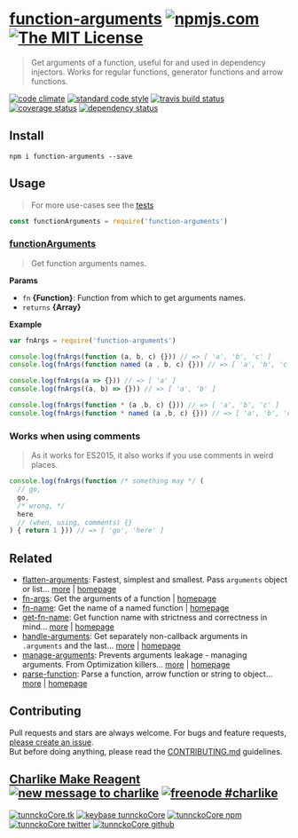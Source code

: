 # [function-arguments][author-www-url] [![npmjs.com][npmjs-img]][npmjs-url] [![The MIT License][license-img]][license-url] 

> Get arguments of a function, useful for and used in dependency injectors. Works for regular functions, generator functions and arrow functions.

[![code climate][codeclimate-img]][codeclimate-url] [![standard code style][standard-img]][standard-url] [![travis build status][travis-img]][travis-url] [![coverage status][coveralls-img]][coveralls-url] [![dependency status][david-img]][david-url]

## Install
```
npm i function-arguments --save
```

## Usage
> For more use-cases see the [tests](./test.js)

```js
const functionArguments = require('function-arguments')
```

### [functionArguments](index.js#L35)
> Get function arguments names.

**Params**

* `fn` **{Function}**: Function from which to get arguments names.    
* `returns` **{Array}**  

**Example**

```js
var fnArgs = require('function-arguments')

console.log(fnArgs(function (a, b, c) {})) // => [ 'a', 'b', 'c' ]
console.log(fnArgs(function named (a , b, c) {})) // => [ 'a', 'b', 'c' ]

console.log(fnArgs(a => {})) // => [ 'a' ]
console.log(fnArgs((a, b) => {})) // => [ 'a', 'b' ]

console.log(fnArgs(function * (a ,b, c) {})) // => [ 'a', 'b', 'c' ]
console.log(fnArgs(function * named (a ,b, c) {})) // => [ 'a', 'b', 'c' ]
```

### Works when using comments
> As it works for ES2015, it also works if you use comments in weird places.

```js
console.log(fnArgs(function /* something may */ (
  // go,
  go,
  /* wrong, */
  here
  // (when, using, comments) {}
) { return 1 })) // => [ 'go', 'here' ]
```

## Related
- [flatten-arguments](https://www.npmjs.com/package/flatten-arguments): Fastest, simplest and smallest. Pass `arguments` object or list… [more](https://github.com/tunnckocore/flatten-arguments#readme) | [homepage](https://github.com/tunnckocore/flatten-arguments#readme "Fastest, simplest and smallest. Pass `arguments` object or list of arguments and get flattened array.")
- [fn-args](https://www.npmjs.com/package/fn-args): Get the arguments of a function | [homepage](https://github.com/sindresorhus/fn-args "Get the arguments of a function")
- [fn-name](https://www.npmjs.com/package/fn-name): Get the name of a named function | [homepage](https://github.com/sindresorhus/fn-name "Get the name of a named function")
- [get-fn-name](https://www.npmjs.com/package/get-fn-name): Get function name with strictness and correctness in mind… [more](https://github.com/tunnckocore/get-fn-name#readme) | [homepage](https://github.com/tunnckocore/get-fn-name#readme "Get function name with strictness and correctness in mind. Also works for arrow functions and getting correct name of bounded functions. Powered by [fn-name][].")
- [handle-arguments](https://www.npmjs.com/package/handle-arguments): Get separately non-callback arguments in `.arguments` and the last… [more](https://github.com/hybridables/handle-arguments#readme) | [homepage](https://github.com/hybridables/handle-arguments#readme "Get separately non-callback arguments in `.arguments` and the last argument if it [is-callback-function][] in `.callback`. It also works like [sliced][], but returns object with `.arguments` and `.callback` properties.")
- [manage-arguments](https://www.npmjs.com/package/manage-arguments): Prevents arguments leakage - managing arguments. From Optimization killers… [more](https://github.com/tunnckocore/manage-arguments#readme) | [homepage](https://github.com/tunnckocore/manage-arguments#readme "Prevents arguments leakage - managing arguments. From Optimization killers by Petka Antonov.")
- [parse-function](https://www.npmjs.com/package/parse-function): Parse a function, arrow function or string to object… [more](https://github.com/tunnckocore/parse-function#readme) | [homepage](https://github.com/tunnckocore/parse-function#readme "Parse a function, arrow function or string to object with name, args, params and body properties.")

## Contributing
Pull requests and stars are always welcome. For bugs and feature requests, [please create an issue](https://github.com/tunnckoCore/function-arguments/issues/new).  
But before doing anything, please read the [CONTRIBUTING.md](./CONTRIBUTING.md) guidelines.

## [Charlike Make Reagent](http://j.mp/1stW47C) [![new message to charlike][new-message-img]][new-message-url] [![freenode #charlike][freenode-img]][freenode-url]

[![tunnckoCore.tk][author-www-img]][author-www-url] [![keybase tunnckoCore][keybase-img]][keybase-url] [![tunnckoCore npm][author-npm-img]][author-npm-url] [![tunnckoCore twitter][author-twitter-img]][author-twitter-url] [![tunnckoCore github][author-github-img]][author-github-url]

[fn-name]: https://github.com/sindresorhus/fn-name
[is-callback-function]: https://github.com/tunnckocore/is-callback-function
[sliced]: https://github.com/aheckmann/sliced

[npmjs-url]: https://www.npmjs.com/package/function-arguments
[npmjs-img]: https://img.shields.io/npm/v/function-arguments.svg?label=function-arguments

[license-url]: https://github.com/tunnckoCore/function-arguments/blob/master/LICENSE
[license-img]: https://img.shields.io/badge/license-MIT-blue.svg

[codeclimate-url]: https://codeclimate.com/github/tunnckoCore/function-arguments
[codeclimate-img]: https://img.shields.io/codeclimate/github/tunnckoCore/function-arguments.svg

[travis-url]: https://travis-ci.org/tunnckoCore/function-arguments
[travis-img]: https://img.shields.io/travis/tunnckoCore/function-arguments/master.svg

[coveralls-url]: https://coveralls.io/r/tunnckoCore/function-arguments
[coveralls-img]: https://img.shields.io/coveralls/tunnckoCore/function-arguments.svg

[david-url]: https://david-dm.org/tunnckoCore/function-arguments
[david-img]: https://img.shields.io/david/tunnckoCore/function-arguments.svg

[standard-url]: https://github.com/feross/standard
[standard-img]: https://img.shields.io/badge/code%20style-standard-brightgreen.svg

[author-www-url]: http://www.tunnckocore.tk
[author-www-img]: https://img.shields.io/badge/www-tunnckocore.tk-fe7d37.svg

[keybase-url]: https://keybase.io/tunnckocore
[keybase-img]: https://img.shields.io/badge/keybase-tunnckocore-8a7967.svg

[author-npm-url]: https://www.npmjs.com/~tunnckocore
[author-npm-img]: https://img.shields.io/badge/npm-~tunnckocore-cb3837.svg

[author-twitter-url]: https://twitter.com/tunnckoCore
[author-twitter-img]: https://img.shields.io/badge/twitter-@tunnckoCore-55acee.svg

[author-github-url]: https://github.com/tunnckoCore
[author-github-img]: https://img.shields.io/badge/github-@tunnckoCore-4183c4.svg

[freenode-url]: http://webchat.freenode.net/?channels=charlike
[freenode-img]: https://img.shields.io/badge/freenode-%23charlike-5654a4.svg

[new-message-url]: https://github.com/tunnckoCore/ama
[new-message-img]: https://img.shields.io/badge/ask%20me-anything-green.svg

